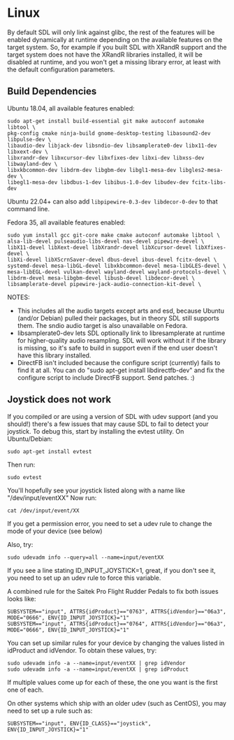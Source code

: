 Linux
================================================================================

By default SDL will only link against glibc, the rest of the features will be
enabled dynamically at runtime depending on the available features on the target
system. So, for example if you built SDL with XRandR support and the target
system does not have the XRandR libraries installed, it will be disabled
at runtime, and you won't get a missing library error, at least with the
default configuration parameters.


Build Dependencies
--------------------------------------------------------------------------------

Ubuntu 18.04, all available features enabled:

    sudo apt-get install build-essential git make autoconf automake libtool \
    pkg-config cmake ninja-build gnome-desktop-testing libasound2-dev libpulse-dev \
    libaudio-dev libjack-dev libsndio-dev libsamplerate0-dev libx11-dev libxext-dev \
    libxrandr-dev libxcursor-dev libxfixes-dev libxi-dev libxss-dev libwayland-dev \
    libxkbcommon-dev libdrm-dev libgbm-dev libgl1-mesa-dev libgles2-mesa-dev \
    libegl1-mesa-dev libdbus-1-dev libibus-1.0-dev libudev-dev fcitx-libs-dev

Ubuntu 22.04+ can also add `libpipewire-0.3-dev libdecor-0-dev` to that command line.

Fedora 35, all available features enabled:

    sudo yum install gcc git-core make cmake autoconf automake libtool \
    alsa-lib-devel pulseaudio-libs-devel nas-devel pipewire-devel \
    libX11-devel libXext-devel libXrandr-devel libXcursor-devel libXfixes-devel \
    libXi-devel libXScrnSaver-devel dbus-devel ibus-devel fcitx-devel \
    systemd-devel mesa-libGL-devel libxkbcommon-devel mesa-libGLES-devel \
    mesa-libEGL-devel vulkan-devel wayland-devel wayland-protocols-devel \
    libdrm-devel mesa-libgbm-devel libusb-devel libdecor-devel \
    libsamplerate-devel pipewire-jack-audio-connection-kit-devel \

NOTES:
- This includes all the audio targets except arts and esd, because Ubuntu
  (and/or Debian) pulled their packages, but in theory SDL still supports them.
  The sndio audio target is also unavailable on Fedora.
- libsamplerate0-dev lets SDL optionally link to libresamplerate at runtime
  for higher-quality audio resampling. SDL will work without it if the library
  is missing, so it's safe to build in support even if the end user doesn't
  have this library installed.
- DirectFB isn't included because the configure script (currently) fails to find
  it at all. You can do "sudo apt-get install libdirectfb-dev" and fix the
  configure script to include DirectFB support. Send patches.  :)


Joystick does not work
--------------------------------------------------------------------------------

If you compiled or are using a version of SDL with udev support (and you should!)
there's a few issues that may cause SDL to fail to detect your joystick. To
debug this, start by installing the evtest utility. On Ubuntu/Debian:

    sudo apt-get install evtest

Then run:

    sudo evtest

You'll hopefully see your joystick listed along with a name like "/dev/input/eventXX"
Now run:

    cat /dev/input/event/XX

If you get a permission error, you need to set a udev rule to change the mode of
your device (see below)

Also, try:

    sudo udevadm info --query=all --name=input/eventXX

If you see a line stating ID_INPUT_JOYSTICK=1, great, if you don't see it,
you need to set up an udev rule to force this variable.

A combined rule for the Saitek Pro Flight Rudder Pedals to fix both issues looks
like:

    SUBSYSTEM=="input", ATTRS{idProduct}=="0763", ATTRS{idVendor}=="06a3", MODE="0666", ENV{ID_INPUT_JOYSTICK}="1"
    SUBSYSTEM=="input", ATTRS{idProduct}=="0764", ATTRS{idVendor}=="06a3", MODE="0666", ENV{ID_INPUT_JOYSTICK}="1"

You can set up similar rules for your device by changing the values listed in
idProduct and idVendor. To obtain these values, try:

    sudo udevadm info -a --name=input/eventXX | grep idVendor
    sudo udevadm info -a --name=input/eventXX | grep idProduct

If multiple values come up for each of these, the one you want is the first one of each.

On other systems which ship with an older udev (such as CentOS), you may need
to set up a rule such as:

    SUBSYSTEM=="input", ENV{ID_CLASS}=="joystick", ENV{ID_INPUT_JOYSTICK}="1"
